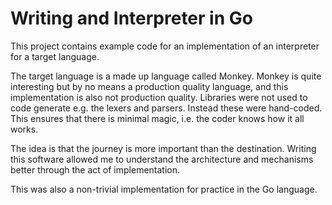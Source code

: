 # Writing and Interpreter in Go

This project contains example code
for an implementation of an interpreter 
for a target language. 

The target language is a made up language called Monkey. 
Monkey is quite interesting but by no means a production 
quality language, and this implementation is also not 
production quality. Libraries were not used to code generate 
e.g. the lexers and parsers. Instead these were hand-coded.
This ensures that there is minimal magic, i.e. the coder 
knows how it all works.

The idea is that the journey is more important than 
the destination. Writing this software allowed me to 
understand the architecture and mechanisms better
through the act of implementation. 

This was also a non-trivial implementation for practice 
in the Go language. 
